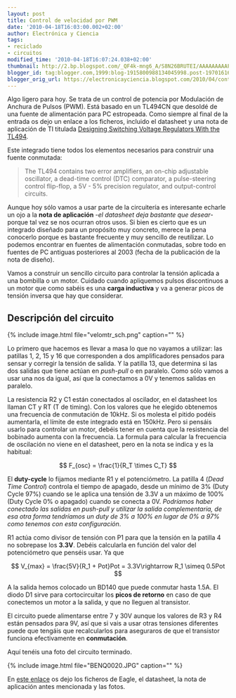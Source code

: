 ```yaml
---
layout: post
title: Control de velocidad por PWM
date: '2010-04-18T16:03:00.002+02:00'
author: Electrónica y Ciencia
tags:
- reciclado
- circuitos
modified_time: '2010-04-18T16:07:24.038+02:00'
thumbnail: http://2.bp.blogspot.com/_QF4k-mng6_A/S8N26BRUTEI/AAAAAAAAAFo/YfLJ7vL84Wc/s72-c/velomtr_sch.png
blogger_id: tag:blogger.com,1999:blog-1915800988134045998.post-1970161683995993679
blogger_orig_url: https://electronicayciencia.blogspot.com/2010/04/control-de-velocidad-por-pwm.html
---
```


Algo ligero para hoy. Se trata de un control de potencia por Modulación de Anchura de Pulsos (PWM). Está basado en un TL494CN que desoldé de una fuente de alimentación para PC estropeada. Como siempre al final de la entrada os dejo un enlace a los ficheros, incluido el datasheet y una nota de aplicación de TI titulada [Designing Switching Voltage Regulators With the TL494](http://focus.tij.co.jp/jp/lit/an/slva001d/slva001d.pdf).

Este integrado tiene todos los elementos necesarios para construir una fuente conmutada:

> The TL494 contains two error amplifiers, an on-chip adjustable oscillator, a dead-time control (DTC) comparator, a pulse-steering control flip-flop, a 5V - 5% precision regulator, and output-control circuits.

Aunque hoy sólo vamos a usar parte de la circuitería es interesante echarle un ojo a la **nota de aplicación** -*el datasheet deja bastante que desear*- porque tal vez se nos ocurran otros usos. Si bien es cierto que es un integrado diseñado para un propósito muy concreto, merece la pena conocerlo porque es bastante frecuente y muy sencillo de reutilizar. Lo podemos encontrar en fuentes de alimentación conmutadas, sobre todo en fuentes de PC antiguas posteriores al 2003 (fecha de la publicación de la nota de diseño).

Vamos a construir un sencillo circuito para controlar la tensión aplicada a una bombilla o un motor. Cuidado cuando apliquemos pulsos discontinuos a un motor que como sabéis es una **carga inductiva** y va a generar picos de tensión inversa que hay que considerar.

## Descripción del circuito

{% include image.html file="velomtr_sch.png" caption="" %}

Lo primero que hacemos es llevar a masa lo que no vayamos a utilizar: las patillas 1, 2, 15 y 16 que corresponden a dos amplificadores pensados para sensar y corregir la tensión de salida. Y la patilla 13, que determina si las dos salidas que tiene actúan en *push-pull* o en paralelo. Como sólo vamos a usar una nos da igual, así que la conectamos a 0V y tenemos salidas en paralelo.

La resistencia R2 y C1 están conectados al oscilador, en el datasheet los llaman CT y RT (T de timing). Con los valores que he elegido obtenemos una frecuencia de conmutación de 10kHz. Si os molesta el pitido podéis aumentarla, el límite de este integrado está en 150kHz. Pero si pensáis usarlo para controlar un motor, debéis tener en cuenta que la resistencia del bobinado aumenta con la frecuencia. La formula para calcular la frecuencia de oscilación no viene en el datasheet, pero en la nota se indica y es la habitual:

$$
F_{osc} = \frac{1}{R_T \times C_T}
$$

El **duty-cycle** lo fijamos mediante R1 y el potenciómetro. La patilla 4 (*Dead Time Control*) controla el tiempo de apagado, desde un mínimo de 3% (Duty Cycle 97%) cuando se le aplica una tensión de 3.3V a un máximo de 100% (Duty Cycle 0% o apagado) cuando se conecta a 0V. *Podríamos haber conectado las salidas en push-pull y utilizar la salida complementaria, de esa otra forma tendríamos un duty de 3% a 100% en lugar de 0% a 97% como tenemos con esta configuración*.

R1 actúa como divisor de tensión con P1 para que la tensión en la patilla 4 no sobrepase los **3.3V**. Debéis calcularla en función del valor del potenciómetro que penséis usar. Ya que

$$
V_{max} = \frac{5V}{R_1 + Pot}Pot = 3.3V\rightarrow R_1 \simeq 0.5Pot
$$

A la salida hemos colocado un BD140 que puede conmutar hasta 1.5A. El diodo D1 sirve para cortocircuitar los **picos de retorno** en caso de que conectemos un motor a la salida, y que no lleguen al transistor.

El circuito puede alimentarse entre 7 y 30V aunque los valores de R3 y R4 están pensados para 9V, así que si vais a usar otras tensiones diferentes puede que tengáis que recalcularlos para aseguraros de que el transistor funciona efectivamente en **conmutación**.

Aquí tenéis una foto del circuito terminado.

{% include image.html file="BENQ0020.JPG" caption="" %}

En [este enlace](http://sites.google.com/site/electronicayciencia/velomotor.rar) os dejo los ficheros de Eagle, el datasheet, la nota de aplicación antes mencionada y las fotos.

